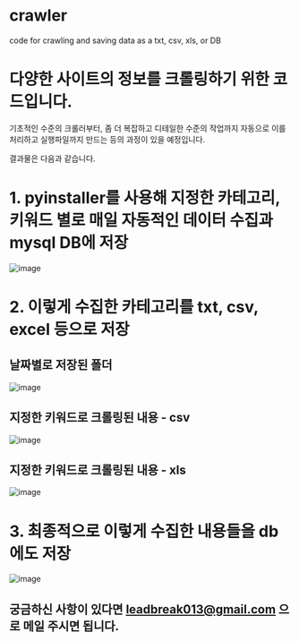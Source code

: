 # crawler
code for crawling and saving data as a txt, csv, xls, or DB

# 다양한 사이트의 정보를 크롤링하기 위한 코드입니다.

기초적인 수준의 크롤러부터, 좀 더 복잡하고 디테일한 수준의 작업까지 자동으로 이를 처리하고 실행파일까지 만드는 등의 과정이 있을 예정입니다.

결과물은 다음과 같습니다.


# 1. pyinstaller를 사용해 지정한 카테고리, 키워드 별로 매일 자동적인 데이터 수집과 mysql DB에 저장

![image](https://user-images.githubusercontent.com/71580035/102597048-63610a00-415d-11eb-9fbf-086f5a561c10.png)


# 2. 이렇게 수집한 카테고리를 txt, csv, excel 등으로 저장


## 날짜별로 저장된 폴더
![image](https://user-images.githubusercontent.com/71580035/102597281-c2268380-415d-11eb-9ff7-b5f20f240f03.png)


## 지정한 키워드로 크롤링된 내용 - csv
![image](https://user-images.githubusercontent.com/71580035/102597386-e7b38d00-415d-11eb-9388-2bff1d9cf65e.png)


## 지정한 키워드로 크롤링된 내용 - xls
![image](https://user-images.githubusercontent.com/71580035/102597596-3cef9e80-415e-11eb-8c91-54e6ae2d0888.png)


# 3. 최종적으로 이렇게 수집한 내용들을 db에도 저장
![image](https://user-images.githubusercontent.com/71580035/102597974-b2f40580-415e-11eb-9c2e-33ad40ab49bb.png)



## 궁금하신 사항이 있다면 leadbreak013@gmail.com 으로 메일 주시면 됩니다.
